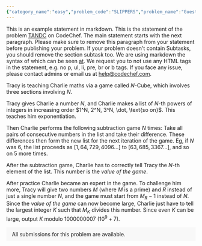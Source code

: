 ```yaml
---
{"category_name":"easy","problem_code":"SLIPPERS","problem_name":"Guests like slippers","problemComponents":{"constraints":"- $1\\le N \\le 200\\,000$\n- $1\\le S_i\\le 200\\,000$\n","constraintsState":true,"subtasks":"- 30 points : $1 \\leq R \\leq 10000$\n- 70 points : $1 \\leq R \\leq 10^9$\n","subtasksState":false,"inputFormat":"- The first line contains a single integer $N$, the number of pairs of slippers.\n- The second line contains $N$ integers $S_1,S_2,\\ldots, S_N$, where the $i$-th pair of slippers in the line has size $S_i$.\n\n","inputFormatState":true,"outputFormat":"Print the number of interesting subsets modulo $998\\,244\\,353$.","outputFormatState":true,"sampleTestCases":{"0":{"id":1,"input":"3\n38 43 41","output":6,"explanation":"\u003Cp\u003E\n\u003Cb\u003EExplanation of the first testcase\u003C/b\u003E: The sizes of the slippers are, in order, $[38, 43, 41]$. \n\nThe $6$ interesting subsets are (the slippers in the interesting subset are given in bold):\n\u003C/p\u003E\n\u003Cul\u003E\n\u003Cli\u003E $[38, 43, 41]$ (the empty subset is interesting) \u003C/li\u003E\n\u003Cli\u003E $[\\textbf{38}, 43, 41]$ (only the first pair of slippers is taken) \u003C/li\u003E\n\u003Cli\u003E $[38, \\textbf{43}, 41]$ (only the second pair of slippers is taken) \u003C/li\u003E\n\u003Cli\u003E $[\\textbf{38}, \\textbf{43}, 41]$ \u003C/li\u003E\n\u003Cli\u003E $[38, \\textbf{43}, \\textbf{41}]$\u003C/li\u003E\n\u003Cli\u003E $[\\textbf{38}, \\textbf{43}, \\textbf{41}]$ (all slippers are taken)\u003C/li\u003E\n\u003C/ul\u003E\n\n\n\u003Cp\u003E\nLet us describe, for certain configurations of guests, which slippers are taken:\n\u003C/p\u003E\n\u003Cul\u003E\n\u003Cli\u003E If there is only one guest and his shoes\u0027 size is $44$, he will not take any pair of slippers because they are too small for him. The subset of taken slippers is the empty set in this case. \u003C/li\u003E\n\u003Cli\u003E Assume that there are two guests, the first one has shoes\u0027 size $41$ and the second one has shoes\u0027 size $42$. The first guest takes the second pair of slippers (with size $43$) and the second guest does not take any pair of slippers because the remaining slippers are too small for him. The subset of taken slippers is $[38, \\textbf{43}, 41]$ in this case. \u003C/li\u003E\n\u003Cli\u003E Assume that there are two guests, the first one has shoes\u0027 size $42$ and the second one has shoes\u0027 size $41$. The first guest takes the second pair of slippers (with size $43$) and the second guest takes the third pair of slippers (with size $41$). The subset of taken slippers is $[38, \\textbf{43}, \\textbf{41}]$ in this case. \u003C/li\u003E\n\u003Cli\u003E Assume that there are $100$ guests, all with shoes\u0027 size equal to $36$. The first three guests take, in order, the three available pairs of slippers and the remaining guests take no slippers. The subset of taken slippers is $[\\textbf{38}, \\textbf{43}, \\textbf{41}]$ in this case.\u003C/li\u003E\n\u003C/ul\u003E","isDeleted":false},"1":{"id":2,"input":"8\n42 42 43 37 38 38 41 42","output":29,"explanation":"","isDeleted":false}}},"video_editorial_url":"https://youtu.be/f2Zj2-lS2XU","languages_supported":{"0":"CPP14","1":"C","2":"JAVA","3":"PYTH 3.6","4":"CPP17","5":"PYTH","6":"PYP3","7":"CS2","8":"ADA","9":"PYPY","10":"TEXT","11":"PAS fpc","12":"NODEJS","13":"RUBY","14":"PHP","15":"GO","16":"HASK","17":"TCL","18":"PERL","19":"SCALA","20":"LUA","21":"kotlin","22":"BASH","23":"JS","24":"LISP sbcl","25":"rust","26":"PAS gpc","27":"BF","28":"CLOJ","29":"R","30":"D","31":"CAML","32":"FORT","33":"ASM","34":"swift","35":"FS","36":"WSPC","37":"LISP clisp","38":"SQL","39":"SCM guile","40":"PERL6","41":"ERL","42":"CLPS","43":"ICK","44":"NICE","45":"PRLG","46":"ICON","47":"COB","48":"SCM chicken","49":"PIKE","50":"SCM qobi","51":"ST","52":"SQLQ","53":"NEM"},"max_timelimit":1,"source_sizelimit":50000,"problem_author":"dario2994","problem_tester":"","date_added":"19-11-2021","tags":{"0":"cook135","1":"dario2994","2":"easy","3":"snckpe21"},"problem_difficulty_level":"Unavailable","best_tag":"","editorial_url":"https://discuss.codechef.com/problems/SLIPPERS","time":{"view_start_date":1637519400,"submit_start_date":1637519400,"visible_start_date":1637519400,"end_date":1735669800},"is_direct_submittable":false,"problemDiscussURL":"https://discuss.codechef.com/search?q=SLIPPERS","is_proctored":false,"visitedContests":{},"layout":"problem"}
---
```

This is an example statement in markdown. This is the statement of the problem [TANDC](https://codechef.com/problems/TANDC) on CodeChef. The main statement starts with the next paragraph. Please make sure to remove this paragraph from your statement before publishing your problem. If your problem doesn't contain Subtasks, you should remove the section subtask too. We are using markdown the syntax of which can be seen [at](https://github.com/showdownjs/showdown/wiki/Showdown's-Markdown-syntax). We request you to not use any HTML tags in the statement, e.g. no p, ul, li, pre, br or b tags. If you face any issue, please contact admins or email us at help@codechef.com.

Tracy is teaching Charlie maths via a game called $N$-Cube, which involves three sections involving $N$.

Tracy gives Charlie a number $N$, and Charlie makes a list of $N$-th powers of integers in increasing order $1^N, 2^N, 3^N, \dot, \text{so on}$. This teaches him exponentiation.

Then Charlie performs the following subtraction game $N$ times: Take all pairs of consecutive numbers in the list and take their difference. These differences then form the new list for the next iteration of the game. Eg, if $N$ was 6, the list proceeds as $[1, 64, 729, 4096 ... ]$ to $[63, 685, 3367 ...]$, and so on $5$ more times.

After the subtraction game, Charlie has to correctly tell Tracy the $N$-th element of the list. This number is the *value of the game*.

After practice Charlie became an expert in the game. To challenge him more, Tracy will give two numbers $M$ (where $M$ is a prime) and $R$ instead of just a single number $N$, and the game must start from $M_R - 1$ instead of $N$. Since the *value of the game* can now become large, Charlie just have to tell the largest integer $K$ such that $M_K$ divides this number. Since even $K$ can be large, output $K$ modulo 1000000007 ($10^9 + 7$).

<aside style='background: #f8f8f8;padding: 10px 15px;'><div>All submissions for this problem are available.</div></aside>